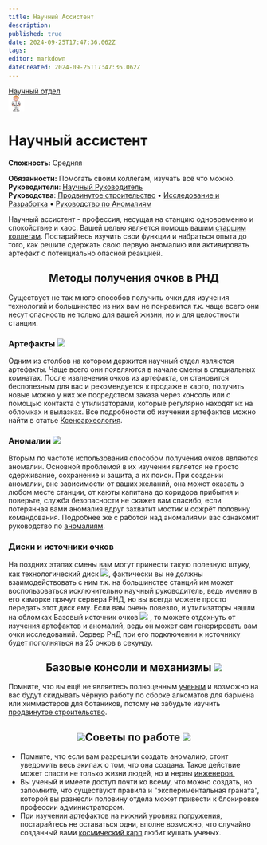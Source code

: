 ```yaml
---
title: Научный Ассистент
description: 
published: true
date: 2024-09-25T17:47:36.062Z
tags: 
editor: markdown
dateCreated: 2024-09-25T17:47:36.062Z
---
```


<div style="display: flex; justify-content: center;">
<div class="roles-passport rnd">
  <div class="title rnd"><a href="/roles/scientificdepartment">Научный отдел</a></div>
  <div>
    <div><div><img src="/roles/researchassistant.png"></div></div>
  <div><div>
    <h1>Научный ассистент</h1>
    <p><strong>Сложность:</strong> Средняя</p>
    <strong>Обязанности:</strong> Помогать своим коллегам, изучать всё что можно.<br>
    <b>Руководители</b>: <a href="/roles/researchdirector" title="Научный Руководитель">Научный Руководитель</a><br>
    <b>Руководства</b>: <a href="/guides/advancedconstruction" title="Продвинутое строительство">Продвинутое строительство</a> • <a href="/guides/researchanddevelopment" title="Исследование и Разработка">Исследование и Разработка</a> • <a href="/guides/anomalousresearch" title="Руководство по Аномалиям">Руководство по Аномалиям</a>
  </div></div>
  </div>
</div>
</div>

<p>Научный ассистент - профессия, несущая на станцию одновременно и спокойствие и хаос. Вашей целью является помощь вашим <a href="/roles/scientist">старшим коллегам</a>. Постарайтесь изучить свои функции и набраться опыта до того, как решите сдержать свою первую аномалию или активировать артефакт с потенциально опасной реакцией.


## <center>Методы получения очков в РНД</center>

  Существует не так много способов получить очки для изучения технологий и большинство из них вам не понравится т.к. чаще всего они несут опасность не только для вашей жизни, но и для целостности станции.
### Артефакты <img src="/role/scientists/xenoarch_scaningplatform.png" class="png3">
  Одним из столбов на котором держится научный отдел являются артефакты. Чаще всего они появляются в начале смены в специальных комнатах. После извлечения очков из артефакта, он становится бесполезным для вас и рекомендуется к продаже в карго, получить новые можно у них же посредством заказа через консоль или с помощью контакта с утилизаторами, которые регулярно находят их на обломках и вылазках. Все подробности об изучении артефактов можно найти в статье <a href="/guides/xenoarcheology" title="Ксеноархеология">Ксеноархеология</a>.
### Аномалии <img src="/role/scientists/golyb.gif" class="gif">
  Вторым по частоте использования способом получения очков являются аномалии. Основной проблемой в их изучении является не просто сдерживание, сохранение и защита, а их поиск. При создании аномалии, вне зависимости от ваших желаний, она может оказать в любом месте станции, от каюты капитана до коридора прибытия и поверьте, служба безопасности не скажет вам спасибо, если потерянная вами аномалия вдруг захватит мостик и сожрёт половину командования. Подробнее же с работой над аномалиями вас ознакомит руководство по <a href="/guides/anomalousresearch" title="Аномалии">аномалиям</a>.
  ### Диски и источники очков
  На поздних этапах смены вам могут принести такую полезную штуку, как технологический диск <span class="down"> <img src="/role/scientists/disk_iss.png" class="png3"></span>, фактически вы не должны взаимодействовать с ним т.к. на большинстве станций им может воспользоваться исключительно научный руководитель, ведь именно в его каморке прячут сервера РНД, но вы всегда можете просто передать этот диск ему.
  Если вам очень повезло, и утилизаторы нашли на обломках Базовый источник очков <span class="down"> <img src="/role/scientists/istochnik.png" class="png3"></span> , то можете отдохнуть от изучения артефактов и аномалий, ведь он может сам генерировать вам очки исследований. Сервер РнД при его подключении к источнику будет пополняться на 25 очков в секунду.

## <center>Базовые консоли и механизмы <span class="down"> <img src="/role/scientists/protolat.png" class="png2"></span> 
Помните, что вы ещё не являетесь полноценным [ученым](/roles/scientist) и возможно на вас будут скидывать чёрную работу по сборке алкоматов для бармена или химмастеров для ботаников, потому не забудьте изучить <a href="/guides/advancedconstruction" title="Продвинутое строительство">продвинутое строительство</a>. 

## <center><img src="/role/scientists/skaner.png" class="png1"><span class="up1">Советы по работе</span> <img src="/role/scientists/skaner.png" class="png1">

- Помните, что если вам разрешили создать аномалию, стоит уведомить весь экипаж о том, что она создана. Такое действие может спасти не только жизни людей, но и нервы [инженеров.](/roles/engineer)
- Вы ученый и имеете доступ почти ко всему, что можно создать, но запомните, что существуют правила и "экспериментальная граната", которой вы разнесли половину отдела может привести к блокировке профессии администратором.
- При изучении артефактов на нижний уровнях погружения, постарайтесь не оставаться одни, вполне возможно, что случайно созданный вами [космический карп](/guides/fauna#враждебные
) любит кушать ученых.

<div class="table"></div>